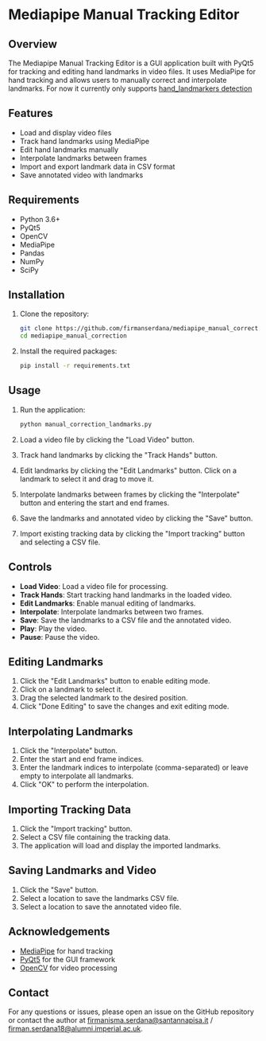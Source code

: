 # Mediapipe Manual Tracking Editor

## Overview

The Mediapipe Manual Tracking Editor is a GUI application built with PyQt5 for tracking and editing hand landmarks in video files. It uses MediaPipe for hand tracking and allows users to manually correct and interpolate landmarks. For now it currently only supports [hand_landmarkers detection](https://ai.google.dev/edge/mediapipe/solutions/vision/hand_landmarker)

## Features

- Load and display video files
- Track hand landmarks using MediaPipe
- Edit hand landmarks manually
- Interpolate landmarks between frames
- Import and export landmark data in CSV format
- Save annotated video with landmarks

## Requirements

- Python 3.6+
- PyQt5
- OpenCV
- MediaPipe
- Pandas
- NumPy
- SciPy

## Installation

1. Clone the repository:

   ```bash
   git clone https://github.com/firmanserdana/mediapipe_manual_correction
   cd mediapipe_manual_correction
   ```

2. Install the required packages:
   ```bash
   pip install -r requirements.txt
   ```

## Usage

1. Run the application:

   ```bash
   python manual_correction_landmarks.py
   ```

2. Load a video file by clicking the "Load Video" button.

3. Track hand landmarks by clicking the "Track Hands" button.

4. Edit landmarks by clicking the "Edit Landmarks" button. Click on a landmark to select it and drag to move it.

5. Interpolate landmarks between frames by clicking the "Interpolate" button and entering the start and end frames.

6. Save the landmarks and annotated video by clicking the "Save" button.

7. Import existing tracking data by clicking the "Import tracking" button and selecting a CSV file.

## Controls

- **Load Video**: Load a video file for processing.
- **Track Hands**: Start tracking hand landmarks in the loaded video.
- **Edit Landmarks**: Enable manual editing of landmarks.
- **Interpolate**: Interpolate landmarks between two frames.
- **Save**: Save the landmarks to a CSV file and the annotated video.
- **Play**: Play the video.
- **Pause**: Pause the video.

## Editing Landmarks

1. Click the "Edit Landmarks" button to enable editing mode.
2. Click on a landmark to select it.
3. Drag the selected landmark to the desired position.
4. Click "Done Editing" to save the changes and exit editing mode.

## Interpolating Landmarks

1. Click the "Interpolate" button.
2. Enter the start and end frame indices.
3. Enter the landmark indices to interpolate (comma-separated) or leave empty to interpolate all landmarks.
4. Click "OK" to perform the interpolation.

## Importing Tracking Data

1. Click the "Import tracking" button.
2. Select a CSV file containing the tracking data.
3. The application will load and display the imported landmarks.

## Saving Landmarks and Video

1. Click the "Save" button.
2. Select a location to save the landmarks CSV file.
3. Select a location to save the annotated video file.

## Acknowledgements

- [MediaPipe](https://mediapipe.dev/) for hand tracking
- [PyQt5](https://www.riverbankcomputing.com/software/pyqt/intro) for the GUI framework
- [OpenCV](https://opencv.org/) for video processing

## Contact

For any questions or issues, please open an issue on the GitHub repository or contact the author at firmanisma.serdana@santannapisa.it / firman.serdana18@alumni.imperial.ac.uk.
